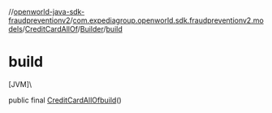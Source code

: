 //[openworld-java-sdk-fraudpreventionv2](../../../../index.md)/[com.expediagroup.openworld.sdk.fraudpreventionv2.models](../../index.md)/[CreditCardAllOf](../index.md)/[Builder](index.md)/[build](build.md)

# build

[JVM]\

public final [CreditCardAllOf](../index.md)[build](build.md)()
